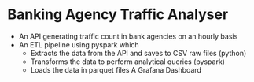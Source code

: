 # Banking Agency Traffic Analyser
- An API generating traffic count in bank agencies on an hourly basis
- An ETL pipeline using pyspark which 
  - Extracts the data from the API and saves to CSV raw files (python)
  - Transforms the data to perform analytical queries (pyspark) 
  - Loads the data in parquet files
A Grafana Dashboard
